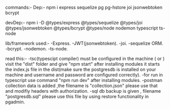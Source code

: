 commands:-
  Dep:-
    npm i express sequelize pg pg-hstore joi jsonwebtoken bcrypt

  devDep:-
    npm i -D @types/express @types/sequelize @types/joi @types/jsonwebtoken @types/bcrypt @types/node nodemon typescript ts-node

lib/framework used:-
  -Express.
  -JWT(jsonwebtoken).
  -joi.
  -sequelize ORM.
  -bcrypt.
  -nodemon.
  -ts-node.

read this:-
  -tsc(typescipt compiler) must be configured in the machine ( or ) visit the "dist" folder and give "npm start" after installing modules it starts the index.js file in the dist(make sure the postgresdb is installed on your machine and username and password are configured correctly).
  -for run in typescript use command "npm run dev" after installing modules.
  -postman collection data is added ,the filename is "collection.json" please use that and modifiy headers with authorization.
  -sql db backup is given , filename "postgresdb.sql" please use this file by using restore functionality in pgadmin.
  
  
